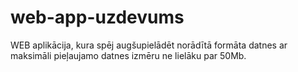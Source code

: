 # web-app-uzdevums
WEB aplikācija, kura spēj augšupielādēt norādītā formāta datnes ar maksimāli pieļaujamo datnes izmēru ne lielāku par 50Mb. 
